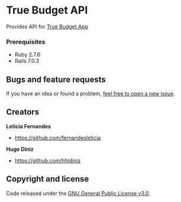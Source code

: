 # True Budget API 
Provides API for [True Budget App](https://github.com/hhldiniz/true-budget)

### Prerequisites
- Ruby 2.7.6
- Rails 7.0.3

## Bugs and feature requests

If you have an idea or found a problem, [feel free to open a new issue](https://github.com/fernandesleticia/true-budget-api/issues/new).

## Creators

**Leticia Fernandes**

- <https://github.com/fernandesleticia>

**Hugo Diniz**

- <https://github.com/hhldiniz>

## Copyright and license

Code released under the [GNU General Public License v3.0](https://github.com/fernandesleticia/true-budget-api/blob/main/LICENSE).
